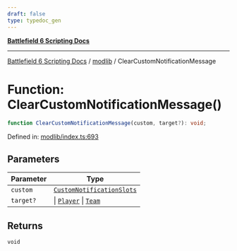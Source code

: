 ```yaml
---
draft: false
type: typedoc_gen
---
```


[**Battlefield 6 Scripting Docs**](../../_index.md)

***

[Battlefield 6 Scripting Docs](../../_index.md) / [modlib](../_index.md) / ClearCustomNotificationMessage

# Function: ClearCustomNotificationMessage()

```ts
function ClearCustomNotificationMessage(custom, target?): void;
```

Defined in: [modlib/index.ts:693](https://github.com/battlefield-portal-community/portal-docs/blob/6d87e21c5922a3efb03c634dbe98e5fe6e797672/generators/santiago/modlib/index.ts#L693)

## Parameters

| Parameter | Type |
| ------ | ------ |
| `custom` | [`CustomNotificationSlots`](../../mod/mod/CustomNotificationSlots/_index.md) |
| `target?` | \| [`Player`](../../mod/mod/Player/_index.md) \| [`Team`](../../mod/mod/Team/_index.md) |

## Returns

`void`
